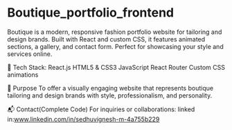 # Boutique_portfolio_frontend
Boutique is a modern, responsive fashion portfolio website for tailoring and design brands. Built with React and custom CSS, it features animated sections, a gallery, and contact form. Perfect for showcasing your style and services online.


🔧 Tech Stack:
  React.js
  HTML5 & CSS3
  JavaScript
  React Router
  Custom CSS animations


🎯 Purpose
  To offer a visually engaging website that represents boutique tailoring and design brands with style, professionalism, and personality.


📬 Contact(Complete Code)
For inquiries or collaborations:
linked in:www.linkedin.com/in/sedhuvignesh-m-4a755b229

